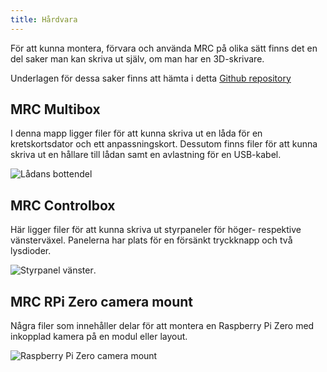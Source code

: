 ```yaml
---
title: Hårdvara
---
```


För att kunna montera, förvara och använda MRC på olika sätt finns det en del saker man kan skriva ut själv, om man har en 3D-skrivare.

Underlagen för dessa saker finns att hämta i detta [Github repository](https://github.com/modelrailcontrol/MRC-3dprint)


## MRC Multibox
I denna mapp ligger filer för att kunna skriva ut en låda för en kretskortsdator och ett anpassningskort. Dessutom finns filer för att kunna skriva ut en hållare till lådan samt en avlastning för en USB-kabel.

![Lådans bottendel](../img/mmc-multibox-btn.png)


## MRC Controlbox
Här ligger filer för att kunna skriva ut styrpaneler för höger- respektive vänsterväxel. Panelerna har plats för en försänkt tryckknapp och två lysdioder.

![Styrpanel vänster](../img/mrc-controlbox-left.png).


## MRC RPi Zero camera mount
Några filer som innehåller delar för att montera en Raspberry Pi Zero med inkopplad kamera på en modul eller layout.

![Raspberry Pi Zero camera mount](../img/mrc-rpzmount.png)

